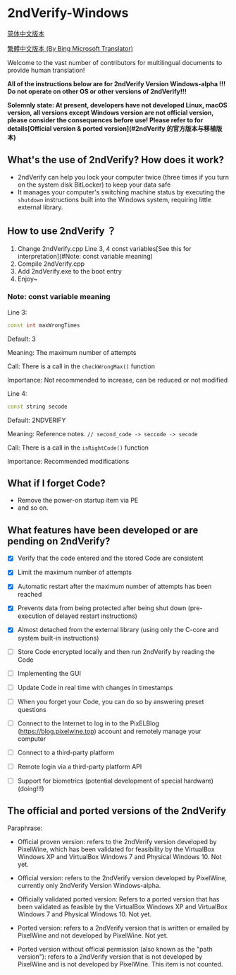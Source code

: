 # 2ndVerify-Windows

[简体中文版本](https://github.com/PixelWine/2ndVerify-Windows/blob/main/README.md)

[繁體中文版本 (By Bing Microsoft Translator)](https://github.com/PixelWine/2ndVerify-Windows/blob/main/README_T.md)

Welcome to the vast number of contributors for multilingual documents to provide human translation!

**All of the instructions below are for 2ndVerify Version Windows-alpha !!! Do not operate on other OS or other versions of 2ndVerify!!!**

**Solemnly state: At present, developers have not developed Linux, macOS version, all versions except Windows version are not official version, please consider the consequences before use! Please refer to for details[Official version & ported version](#2ndVerify 的官方版本与移植版本)**


## What's the use of 2ndVerify? How does it work?

- 2ndVerify can help you lock your computer twice (three times if you turn on the system disk BitLocker) to keep your data safe
- It manages your computer's switching machine status by executing the ```shutdown``` instructions built into the Windows system, requiring little external library.

## How to use 2ndVerify ？

1. Change 2ndVerify.cpp Line 3, 4 const variables[See this for interpretation](#Note: const variable meaning)
2. Compile 2ndVerify.cpp
3. Add 2ndVerify.exe to the boot entry
4. Enjoy~

### Note: const variable meaning

Line 3: 

```cpp
const int maxWrongTimes
```
Default: 3

Meaning: The maximum number of attempts

Call: There is a call in the ```checkWrongMax()``` function

Importance: Not recommended to increase, can be reduced or not modified

Line 4: 

```cpp
const string secode
```
Default: 2NDVERIFY

Meaning: Reference notes. ```// second_code -> seccode -> secode```

Call: There is a call in the ```isRightCode()``` function

Importance: Recommended modifications

## What if I forget Code?

- Remove the power-on startup item via PE
- and so on.


## What features have been developed or are pending on 2ndVerify?

- [x] Verify that the code entered and the stored Code are consistent

- [x] Limit the maximum number of attempts

- [x] Automatic restart after the maximum number of attempts has been reached

- [x] Prevents data from being protected after being shut down (pre-execution of delayed restart instructions)

- [x] Almost detached from the external library (using only the C-core and system built-in instructions)

- [ ] Store Code encrypted locally and then run 2ndVerify by reading the Code

- [ ] Implementing the GUI

- [ ] Update Code in real time with changes in timestamps

- [ ] When you forget your Code, you can do so by answering preset questions

- [ ] Connect to the Internet to log in to the PixELBlog (https://blog.pixelwine.top) account and remotely manage your computer

- [ ] Connect to a third-party platform

- [ ] Remote login via a third-party platform API

- [ ] Support for biometrics (potential development of special hardware)
(doing!!!)

## The official and ported versions of the 2ndVerify

Paraphrase:

- Official proven version: refers to the 2ndVerify version developed by PixelWine, which has been validated for feasibility by the VirtualBox Windows XP and VirtualBox Windows 7 and Physical Windows 10. Not yet.

- Official version: refers to the 2ndVerify version developed by PixelWine, currently only 2ndVerify Version Windows-alpha.
- Officially validated ported version: Refers to a ported version that has been validated as feasible by the VirtualBox Windows XP and VirtualBox Windows 7 and Physical Windows 10. Not yet.
- Ported version: refers to a 2ndVerify version that is written or emailed by PixelWine and not developed by PixelWine. Not yet.
- Ported version without official permission (also known as the "path version"): refers to a 2ndVerify version that is not developed by PixelWine and is not developed by PixelWine. This item is not counted.

